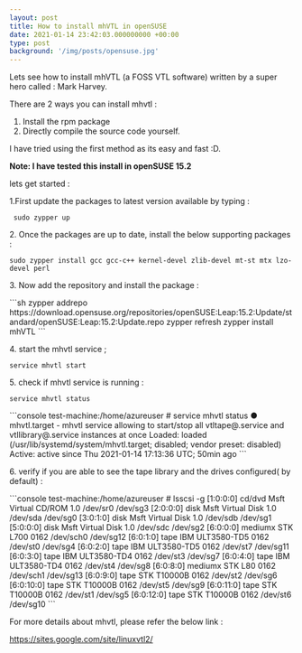 ```yaml
---
layout: post
title: How to install mhVTL in openSUSE
date: 2021-01-14 23:42:03.000000000 +00:00
type: post
background: '/img/posts/opensuse.jpg'
---
```

<p>Lets see how to install mhVTL (a FOSS VTL software) written by a super hero called : Mark Harvey.</p>
<p>There are 2 ways you can install mhvtl :</p>
<p><!-- wp:list {"ordered":true} --></p>
<ol>
<li>Install the rpm package</li>
<li>Directly compile the source code yourself.</li>
</ol>
<p><!-- /wp:list --></p>
<p>I have tried using the first method as its easy and fast :D.</p>
<p><strong>Note: I have tested this install in openSUSE 15.2</strong></p>
<p>lets get started :</p>
<p>1.First update the packages to latest version available by typing :</p>

<code> sudo zypper up </code>

<p>2. Once the packages are up to date, install the below supporting packages :</p>
<code>sudo zypper install gcc gcc-c++ kernel-devel zlib-devel mt-st mtx lzo-devel perl</code>
<p>3. Now add the repository and install the package :</p>
```sh
zypper addrepo https://download.opensuse.org/repositories/openSUSE:Leap:15.2:Update/standard/openSUSE:Leap:15.2:Update.repo
zypper refresh
zypper install mhVTL
```
<p>4. start the mhvtl service ;</p>
<p><code>service mhvtl start </code></p>
<p>5. check if mhvtl service is running :</p>
<p><code>service mhvtl status</code></p>
```console
test-machine:/home/azureuser # service mhvtl status
● mhvtl.target - mhvtl service allowing to start/stop all vtltape@.service and vtllibrary@.service instances at once
   Loaded: loaded (/usr/lib/systemd/system/mhvtl.target; disabled; vendor preset: disabled)
   Active: active since Thu 2021-01-14 17:13:36 UTC; 50min ago
```   

<p>6. verify if you are able to see the tape library and the drives configured( by default) :</p>
```console
test-machine:/home/azureuser # lsscsi -g
[1:0:0:0]    cd/dvd  Msft     Virtual CD/ROM   1.0   /dev/sr0   /dev/sg3 
[2:0:0:0]    disk    Msft     Virtual Disk     1.0   /dev/sda   /dev/sg0 
[3:0:1:0]    disk    Msft     Virtual Disk     1.0   /dev/sdb   /dev/sg1 
[5:0:0:0]    disk    Msft     Virtual Disk     1.0   /dev/sdc   /dev/sg2 
[6:0:0:0]    mediumx STK      L700             0162  /dev/sch0  /dev/sg12
[6:0:1:0]    tape    IBM      ULT3580-TD5      0162  /dev/st0   /dev/sg4 
[6:0:2:0]    tape    IBM      ULT3580-TD5      0162  /dev/st7   /dev/sg11
[6:0:3:0]    tape    IBM      ULT3580-TD4      0162  /dev/st3   /dev/sg7 
[6:0:4:0]    tape    IBM      ULT3580-TD4      0162  /dev/st4   /dev/sg8 
[6:0:8:0]    mediumx STK      L80              0162  /dev/sch1  /dev/sg13
[6:0:9:0]    tape    STK      T10000B          0162  /dev/st2   /dev/sg6 
[6:0:10:0]   tape    STK      T10000B          0162  /dev/st5   /dev/sg9 
[6:0:11:0]   tape    STK      T10000B          0162  /dev/st1   /dev/sg5 
[6:0:12:0]   tape    STK      T10000B          0162  /dev/st6   /dev/sg10
```
<p>For more details about mhvtl, please refer the below link :</p>
<p><a href="https://sites.google.com/site/linuxvtl2/">https://sites.google.com/site/linuxvtl2/</a></p>
